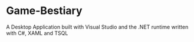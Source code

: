 # Game-Bestiary
 A Desktop Application built with Visual Studio and the .NET runtime written with C#, XAML and TSQL
